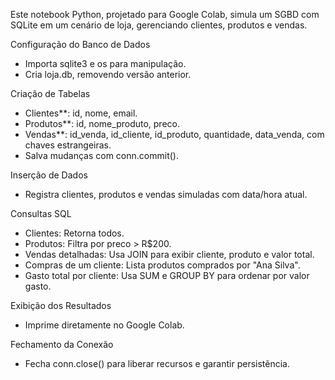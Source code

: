Este notebook Python, projetado para Google Colab, simula um SGBD com SQLite em um cenário de loja, gerenciando clientes, produtos e vendas.

Configuração do Banco de Dados
- Importa sqlite3 e os para manipulação.
- Cria loja.db, removendo versão anterior.

Criação de Tabelas
- Clientes**: id, nome, email.  
- Produtos**: id, nome_produto, preco.  
- Vendas**: id_venda, id_cliente, id_produto, quantidade, data_venda, com chaves estrangeiras.  
- Salva mudanças com conn.commit().

Inserção de Dados
- Registra clientes, produtos e vendas simuladas com data/hora atual.

 Consultas SQL
- Clientes: Retorna todos.  
- Produtos: Filtra por preco > R$200.  
- Vendas detalhadas: Usa JOIN para exibir cliente, produto e valor total.  
- Compras de um cliente: Lista produtos comprados por "Ana Silva".  
- Gasto total por cliente: Usa SUM e GROUP BY para ordenar por valor gasto.

Exibição dos Resultados
- Imprime diretamente no Google Colab.

Fechamento da Conexão
- Fecha conn.close() para liberar recursos e garantir persistência.

